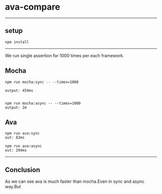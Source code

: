 # ava-compare

---

## setup

`
npm install
`

---
We run single assertion for 1000 times per each framework.

## Mocha

    npm run mocha:sync -- --times=1000

    output: 454ms


    npm run mocha:async -- --times=1000
    output: 2m

## Ava

    npm run ava:sync
    out: 82ms

    npm run ava:async
    out: 294ms

---

## Conclusion

As we can see ava is much faster than mocha.Even in sync and async way.But
